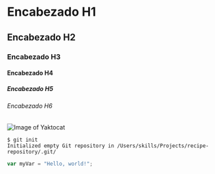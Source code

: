 # Encabezado H1
## Encabezado H2
### Encabezado H3
#### Encabezado H4
##### Encabezado H5
###### Encabezado H6

![Image of Yaktocat](https://octodex.github.com/images/yaktocat.png)

```
$ git init
Initialized empty Git repository in /Users/skills/Projects/recipe-repository/.git/
```

``` javascript
var myVar = "Hello, world!";
```
